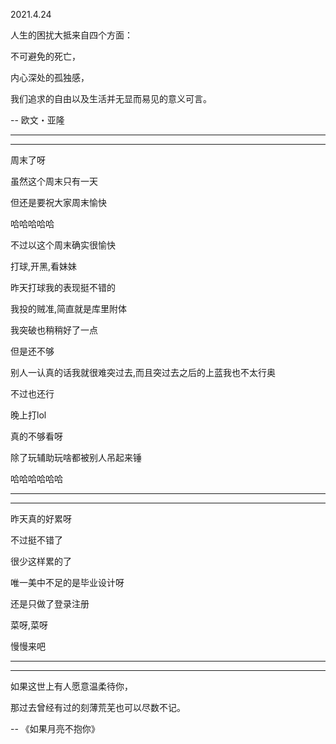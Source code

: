 2021.4.24

人生的困扰大抵来自四个方面：

不可避免的死亡，

内心深处的孤独感，

我们追求的自由以及生活并无显而易见的意义可言。

 -- 欧文・亚隆

-------

----------

周末了呀

虽然这个周末只有一天

但还是要祝大家周末愉快

哈哈哈哈哈

不过以这个周末确实很愉快

打球,开黑,看妹妹

昨天打球我的表现挺不错的

我投的贼准,简直就是库里附体

我突破也稍稍好了一点

但是还不够

别人一认真的话我就很难突过去,而且突过去之后的上蓝我也不太行奥

不过也还行

晚上打lol

真的不够看呀

除了玩辅助玩啥都被别人吊起来锤

哈哈哈哈哈哈

----

------

昨天真的好累呀

不过挺不错了

很少这样累的了

唯一美中不足的是毕业设计呀

还是只做了登录注册

菜呀,菜呀

慢慢来吧

-------

-------

如果这世上有人愿意温柔待你，

那过去曾经有过的刻薄荒芜也可以尽数不记。 

--  《如果月亮不抱你》

